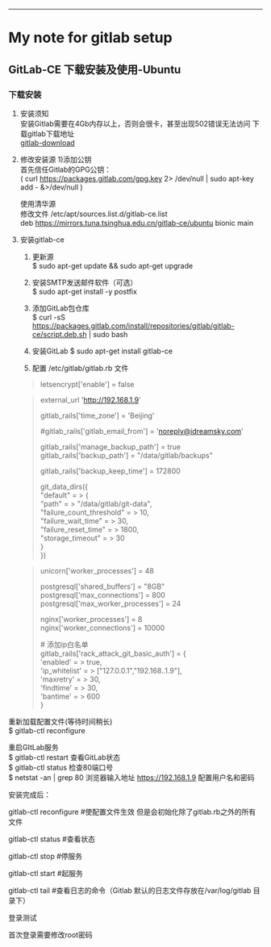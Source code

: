 ---

# My note for gitlab setup 

## GitLab-CE 下载安装及使用-Ubuntu
### 下载安装

1. 安装须知  
  安装Gitlab需要在4Gb内存以上，否则会很卡，甚至出现502错误无法访问
  下载gitlab下载地址  
  [gitlab-download](https://packages.gitlab.com/gitlab/gitlab-ce)


2. 修改安装源
   1)添加公钥   
     首先信任Gitlab的GPG公钥：   
     ( curl https://packages.gitlab.com/gpg.key 2> /dev/null | sudo apt-key add - &>/dev/null ) 

    使用清华源  
     修改文件 /etc/apt/sources.list.d/gitlab-ce.list   
      deb https://mirrors.tuna.tsinghua.edu.cn/gitlab-ce/ubuntu bionic main  


3. 安装gitlab-ce
   1) 更新源  
    $ sudo apt-get update  && sudo apt-get upgrade

   2) 安装SMTP发送邮件软件（可选）  
    $ sudo apt-get install -y postfix  

   3) 添加GitLab包仓库  
    $ curl -sS https://packages.gitlab.com/install/repositories/gitlab/gitlab-ce/script.deb.sh | sudo bash

   4) 安装GitLab 
    $ sudo apt-get install gitlab-ce

   4) 配置 /etc/gitlab/gitlab.rb 文件

    >  letsencrypt['enable'] = false   
    
    > external_url 'http://192.168.1.9'  
    >  
    >  gitlab_rails['time_zone'] = 'Beijing'
    >  
    >  \#gitlab_rails['gitlab_email_from'] = 'noreply@idreamsky.com'
    >  
    >  gitlab_rails['manage_backup_path'] = true  
    >  gitlab_rails['backup_path'] = "/data/gitlab/backups"  
    >  
    >  gitlab_rails['backup_keep_time'] = 172800  
    >  
    >   git_data_dirs({  
    >     "default" =    >  {    
    >       "path" =    >  "/data/gitlab/git-data",    
    >       "failure_count_threshold" =    >  10,    
    >       "failure_wait_time" =    >  30,    
    >       "failure_reset_time" =    >  1800,    
    >       "storage_timeout" =    >  30    
    >      }    
    >   })    
    >    

    >  
    >  unicorn['worker_processes'] = 48
    >  
    >  postgresql['shared_buffers'] = "8GB"
    >  postgresql['max_connections'] = 800
    >  postgresql['max_worker_processes'] = 24    
    >  
    >  nginx['worker_processes'] = 8    
    >  nginx['worker_connections'] = 10000   
    >  
    >  \# 添加ip白名单    
    >  gitlab_rails['rack_attack_git_basic_auth'] = {    
    >    'enabled' =    >  true,     
    >    'ip_whitelist' =    >  ["127.0.0.1","192.168..1.9"],   
    >    'maxretry' =    >  30,  
    >    'findtime' =    >  30,  
    >    'bantime' =    >  600  
    >  }  





  重新加载配置文件(等待时间稍长)  
    $ gitlab-ctl reconfigure

  重启GItLab服务  
    $ gitlab-ctl restart
  查看GitLab状态  
    $ gitlab-ctl status
  检查80端口号  
    $ netstat -an | grep 80
  浏览器输入地址 https://192.168.1.9  配置用户名和密码  


  安装完成后：    

  gitlab-ctl reconfigure    #使配置文件生效 但是会初始化除了gitlab.rb之外的所有文件  

  gitlab-ctl status        #查看状态  

  gitlab-ctl stop          #停服务  

  gitlab-ctl start         #起服务  

  gitlab-ctl tail          #查看日志的命令（Gitlab 默认的日志文件存放在/var/log/gitlab 目录下）  



  登录测试  

  首次登录需要修改root密码  
